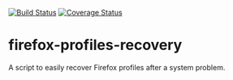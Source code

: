 [![Build Status](https://travis-ci.org/rafspiny/firefox-profiles-recovery.svg?branch=development)](https://travis-ci.org/rafspiny/firefox-profiles-recovery)
[![Coverage Status](https://coveralls.io/repos/github/rafspiny/firefox-profiles-recovery/badge.svg)](https://coveralls.io/github/rafspiny/firefox-profiles-recovery)

# firefox-profiles-recovery
A script to easily recover Firefox profiles after a system problem.
